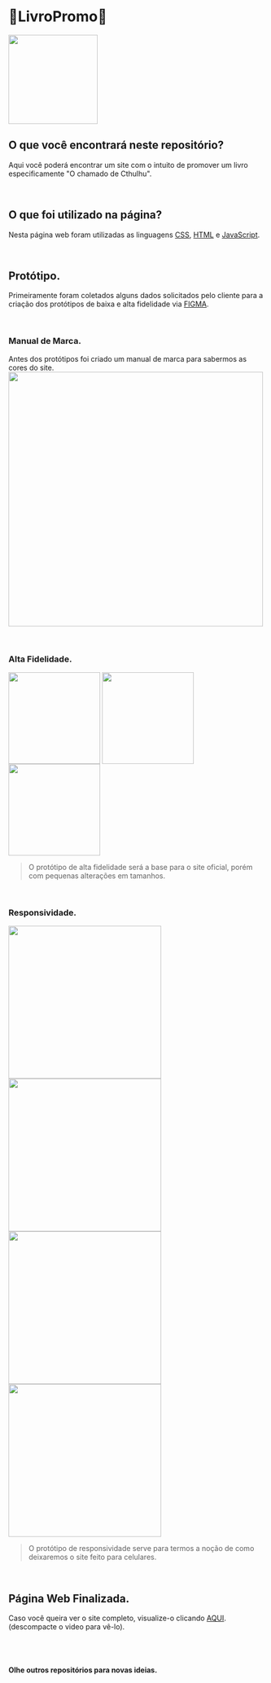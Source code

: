 # 📖LivroPromo📖

<img align="center" height="175" src="https://i.gifer.com/GRYb.gif">
 
## O que você encontrará neste repositório?

Aqui você poderá encontrar um site com o intuito de promover um livro especificamente "O chamado de Cthulhu".

<br>

## O que foi utilizado na página?

Nesta página web foram utilizadas as linguagens <a href="https://github.com/GustavoRSenai/CSS/blob/master/README.md">CSS</a>, <a href="https://github.com/GustavoRSenai/HTML/blob/master/README.md">HTML</a> e <a href="https://github.com/GustavoRSenai/Introducao_js">JavaScript</a>.

<br>

## Protótipo.

Primeiramente foram coletados alguns dados solicitados pelo cliente para a criação dos protótipos de baixa e alta fidelidade via <a href="https://github.com/GustavoRSenai/Figma">FIGMA</a>.

<br>

### Manual de Marca.
Antes dos protótipos foi criado um manual de marca para sabermos as cores do site.
<img align="center" height="500" src="https://github.com/user-attachments/assets/6b5bb900-7126-468a-8bd6-2fe68786c9a6">

<br>

### Alta Fidelidade.

<img align="center" height="180" src="https://github.com/user-attachments/assets/1a4b94a0-8c62-43cc-aad1-c2ec75dcbf0d">
<img align="center" height="180" src="https://github.com/user-attachments/assets/90519199-5709-4c96-accf-feac60aa327f">
<img align="center" height="180" src="https://github.com/user-attachments/assets/05581bab-426e-42eb-a98d-2f51ecee53ea">

> O protótipo de alta fidelidade será a base para o site oficial, porém com pequenas alterações em tamanhos.

<br>

###  Responsividade.

<img align="center" height="300" src="https://github.com/user-attachments/assets/eaea1eba-c840-47da-85a8-08310441f9bb">
<img align="center" height="300" src="https://github.com/user-attachments/assets/c36cad2c-82aa-4821-9eb1-c54edd839368">
<img align="center" height="300" src="https://github.com/user-attachments/assets/7e6d8d2d-bd69-471f-ad95-4bbe1eb59770">
<img align="center" height="300" src="https://github.com/user-attachments/assets/2bcf21dc-5d1e-4ca8-9606-5855c761d422">

> O protótipo de responsividade serve para termos a noção de como deixaremos o site feito para celulares.

<br>

## Página Web Finalizada.

Caso você queira ver o site completo, visualize-o clicando <a href="https://github.com/GustavoRSenai/LivroPromo/blob/main/Video%20Projeto%20Final/video.zip">AQUI</a>.
(descompacte o video para vê-lo).

<br>
<br>

#### Olhe outros repositórios para novas ideias.
